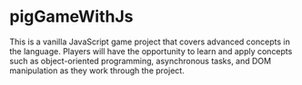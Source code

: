 # pigGameWithJs
This is a vanilla JavaScript game project that covers advanced concepts in the language. Players will have the opportunity to learn and apply concepts such as object-oriented programming, asynchronous tasks, and DOM manipulation as they work through the project.
